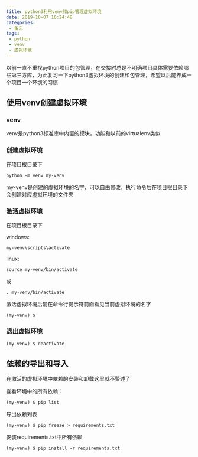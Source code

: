 ```yaml
---
title: python3利用venv和pip管理虚拟环境
date: 2019-10-07 16:24:48
categories:
 - 备忘
tags:
 - python
 - venv
 - 虚拟环境
---
```

以前一直不重视python项目的包管理，在交接时总是不明确项目具体需要依赖哪些第三方库，为此复习一下python3虚拟环境的创建和包管理，希望以后能养成一个项目一个环境的习惯
<!-- more -->
## 使用venv创建虚拟环境
### venv
venv是python3标准库中内置的模块，功能和以前的virtualenv类似

### 创建虚拟环境
在项目根目录下
```
python -m venv my-venv
```
my-venv是创建的虚拟环境的名字，可以自由修改，执行命令后在项目根目录下会创建对应虚拟环境的文件夹

### 激活虚拟环境
在项目根目录下

windows:
```
my-venv\scripts\activate
```
linux:
```
source my-venv/bin/activate
```
或
```
. my-venv/bin/activate
```

激活虚拟环境后能在命令行提示符前面看见当前虚拟环境的名字
```
(my-venv) $
```

### 退出虚拟环境
```
(my-venv) $ deactivate
```

## 依赖的导出和导入
在激活的虚拟环境中依赖的安装和卸载这里就不赘述了

查看环境中的所有依赖：
```
(my-venv) $ pip list
```
导出依赖列表
```
(my-venv) $ pip freeze > requirements.txt
```
安装requirements.txt中所有依赖
```
(my-venv) $ pip install -r requirements.txt
```